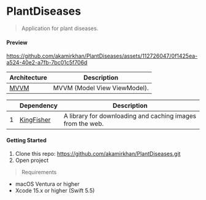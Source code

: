 # PlantDiseases
> Application for plant diseases.

#### Preview

https://github.com/akamirkhan/PlantDiseases/assets/112726047/0f1425ea-a524-40e2-a7fb-7bc01c5f706d

|Architecture|Description|
|-|-|
|[MVVM]()|MVVM (Model View ViewModel).|

||Dependency|Description|
|-|-|-|
|1|[KingFisher](https://github.com/onevcat/Kingfisher)|A library for downloading and caching images from the web.|

#### Getting Started
1. Clone this repo: 
 https://github.com/akamirkhan/PlantDiseases.git 
2. Open project

> Requirements
- macOS Ventura or higher
- Xcode 15.x or higher (Swift 5.5)
